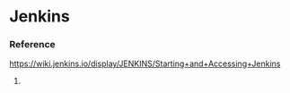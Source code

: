 # Jenkins 

### Reference
https://wiki.jenkins.io/display/JENKINS/Starting+and+Accessing+Jenkins

1. 
